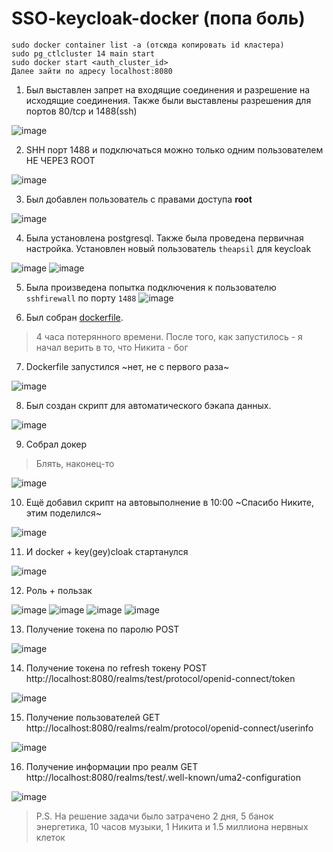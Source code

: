 # SSO-keycloak-docker (попа боль)

```
sudo docker container list -a (отсюда копировать id кластера)
sudo pg_ctlcluster 14 main start
sudo docker start <auth_cluster_id>
Далее зайти по адресу localhost:8080
```


1. Был выставлен запрет на входящие соединения и разрешение на исходящие соединения. Также были выставлены разрешения для портов 80/tcp и 1488(ssh)

![image](images/2.jpg)

2. SHH порт 1488 и подключаться можно только одним пользователем НЕ ЧЕРЕЗ ROOT

![image](images/1.jpg)

3. Был добавлен пользователь с правами доступа <b>root</b>

![image](images/3.jpg)

4. Была установлена postgresql. Также была проведена первичная настройка. Установлен новый пользователь `theapsil` для keycloak

![image](images/5.jpg)
![image](images/19.jpg)

5. Была произведена попытка подключения к пользователю `sshfirewall` по порту `1488`
![image](images/4.jpg)


6. Был собран [dockerfile](/dockefile).
> 4 часа потерянного времени. После того, как запустилось - я начал верить в то, что Никита - бог

7. Dockerfile запустился ~нет, не с первого раза~

![image](images/8.jpg)

8. Был создан скрипт для автоматического бэкапа данных.

![image](images/13.jpg)

9. Собрал докер 
> Блять, наконец-то

![image](images/10.jpg)

10. Ещё добавил скрипт на автовыполнение в 10:00 ~Спасибо Никите, этим поделился~

![image](images/12.jpg)

11. И docker + key(gey)cloak стартанулся

![image](images/11.jpg)

12. Роль + пользак

![image](images/client.jpg)
![image](images/user.jpg)
![image](images/role.jpg)
![image](images/roll.jpg)


13. Получение токена по паролю POST

![image](images/14.jpg)

14. Получение токена по refresh токену POST http://localhost:8080/realms/test/protocol/openid-connect/token 

![image](images/15.jpg)

15. Получение пользователей GET http://localhost:8080/realms/realm/protocol/openid-connect/userinfo

![image](images/16.jpg)

16. Получение информации про реалм GET http://localhost:8080/realms/test/.well-known/uma2-configuration

![image](images/17.jpg)

>P.S. На решение задачи было затрачено 2 дня, 5 банок энергетика, 10 часов музыки, 1 Никита и 1.5 миллиона нервных клеток
